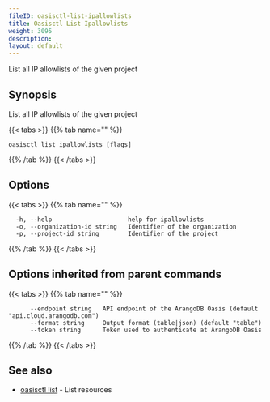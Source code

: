 ```yaml
---
fileID: oasisctl-list-ipallowlists
title: Oasisctl List Ipallowlists
weight: 3095
description: 
layout: default
---
```

List all IP allowlists of the given project

## Synopsis

List all IP allowlists of the given project

{{< tabs >}}
{{% tab name="" %}}
```
oasisctl list ipallowlists [flags]
```
{{% /tab %}}
{{< /tabs >}}

## Options

{{< tabs >}}
{{% tab name="" %}}
```
  -h, --help                     help for ipallowlists
  -o, --organization-id string   Identifier of the organization
  -p, --project-id string        Identifier of the project
```
{{% /tab %}}
{{< /tabs >}}

## Options inherited from parent commands

{{< tabs >}}
{{% tab name="" %}}
```
      --endpoint string   API endpoint of the ArangoDB Oasis (default "api.cloud.arangodb.com")
      --format string     Output format (table|json) (default "table")
      --token string      Token used to authenticate at ArangoDB Oasis
```
{{% /tab %}}
{{< /tabs >}}

## See also

* [oasisctl list]()	 - List resources

